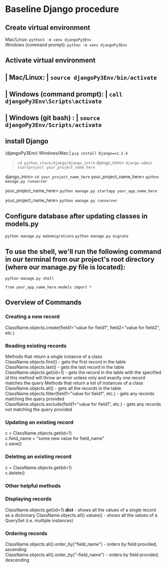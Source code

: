 # Baseline Django procedure

## Create virtual environment

Mac/Linux: `python3 -m venv djangoPy3Env`  
Windows (command prompt): `python -m venv djangoPy3Env`

## Activate virtual environment

## | Mac/Linux: | `source djangoPy3Env/bin/activate`

## | Windows (command prompt): | `call djangoPy3Env\Scripts\activate`

## | Windows (git bash) : | `source djangoPy3Env/Scripts/activate`

## install Django

(djangoPy3Env) Windows/Mac:| `pip install Django==2.2.4`

 <!-- 1. With our Django virtual environment activated, create a new Django project. First navigate to where you want the project to be saved (for these first few assignments, that will be the python_stack/django/django_intro folder). Then run this command, specifying a project name of our choosing: -->

> `cd python_stack/django/django_intro`
> django_intro> `django-admin startproject your_project_name_here`

<!-- Navigate into the folder that was just created. A new Django project has just been created--let's run it! -->

django_intro> `cd your_project_name_here`
your_project_name_here> `python manage.py runserver`

<!-- 2. For every app we want to add to our project, we'll do the following: -->

your_project_name_here> `python manage.py startapp your_app_name_here`

<!-- The apps in a project CANNOT have the same name as the project. -->

<!-- 3. Let's run our app again and check it out at localhost:8000/. Whew. We've done it! -->

your_project_name_here> `python manage.py runserver`

## Configure database after updating classes in models.py

`python manage.py makemigrations`
`python manage.py migrate`

## To use the shell, we'll run the following command in our terminal from our project's root directory (where our manage.py file is located):

`python manage.py shell`

<!-- Once we're in the shell, we can access all of our functions and classes in our files. To do so, we just need to specify which modules (files) we need. Since we are interested specifically in working with our models, let's import them: -->

`from your_app_name_here.models import *`

## Overview of Commands

### Creating a new record

ClassName.objects.create(field1="value for field1", field2="value for field2", etc.)

### Reading existing records

Methods that return a single instance of a class  
ClassName.objects.first() - gets the first record in the table  
ClassName.objects.last() - gets the last record in the table  
ClassName.objects.get(id=1) - gets the record in the table with the specified id
this method will throw an error unless only and exactly one record matches the query
Methods that return a list of instances of a class  
ClassName.objects.all() - gets all the records in the table  
ClassName.objects.filter(field1="value for field1", etc.) - gets any records matching the query provided  
ClassName.objects.exclude(field1="value for field1", etc.) - gets any records not matching the query provided

### Updating an existing record

c = ClassName.objects.get(id=1)  
c.field_name = "some new value for field_name"  
c.save()

### Deleting an existing record

c = ClassName.objects.get(id=1)  
c.delete()

### Other helpful methods

### Displaying records

ClassName.objects.get(id=1).**dict** - shows all the values of a single record as a dictionary ClassName.objects.all().values() - shows all the values of a QuerySet (i.e. multiple instances)

### Ordering records

ClassName.objects.all().order_by("field_name") - orders by field provided, ascending  
ClassName.objects.all().order_by("-field_name") - orders by field provided, descending
